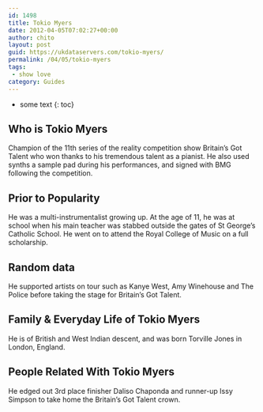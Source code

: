 ```yaml
---
id: 1498
title: Tokio Myers
date: 2012-04-05T07:02:27+00:00
author: chito
layout: post
guid: https://ukdataservers.com/tokio-myers/
permalink: /04/05/tokio-myers
tags:
 - show love
category: Guides
---
```


* some text
{: toc}
          
          
## Who is  Tokio Myers
                  
                  
                  
Champion of the 11th series of the reality competition show Britain&#8217;s Got Talent who won thanks to his tremendous talent as a pianist. He also used synths a sample pad during his performances, and signed with BMG following the competition. 
                  
                
                
                
## Prior to Popularity 
                  
                  
                  
He was a multi-instrumentalist growing up. At the age of 11, he was at school when his main teacher was stabbed outside the gates of St George&#8217;s Catholic School. He went on to attend the Royal College of Music on a full scholarship. 
                  
                
                
                
## Random data 
                  
                  
                  
He supported artists on tour such as Kanye West, Amy Winehouse and The Police before taking the stage for Britain&#8217;s Got Talent. 
                  
                
                
                
## Family & Everyday Life of Tokio Myers
                  
                  
                  
He is of British and West Indian descent, and was born Torville Jones in London, England. 
                  
                
                
                
## People Related With  Tokio Myers
                  
                  
                  
He edged out 3rd place finisher Daliso Chaponda and runner-up Issy Simpson to take home the Britain&#8217;s Got Talent crown. 
                  
                
              
            
          
          
          
    
    
  
